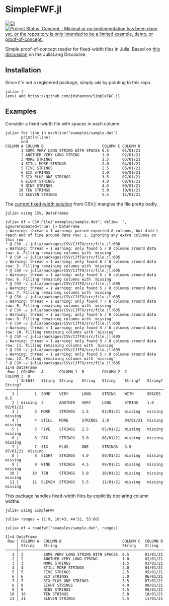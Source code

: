 # SimpleFWF.jl

[![CI](https://github.com/jbshannon/SimpleFWF.jl/workflows/CI/badge.svg)](https://github.com/jbshannon/SimpleFWF.jl/actions?query=workflow%3ACI)
[![Project Status: Concept – Minimal or no implementation has been done yet, or the repository is only intended to be a limited example, demo, or proof-of-concept.](https://www.repostatus.org/badges/latest/concept.svg)](https://www.repostatus.org/#concept)

Simple proof-of-concept reader for fixed-width files in Julia. Based on [this discussion](https://discourse.julialang.org/t/reading-fixed-width-files-a-preliminary-solution/60525) on the JuliaLang Discourse.

## Installation

Since it's not a registered package, simply `add` by pointing to this repo.

```julia-repl
julia> ]
(env) add https://github.com/jbshannon/SimpleFWF.jl 
```

## Examples

Consider a fixed-width file with spaces in each column.

```julia-repl
julia> for line in eachline("examples/sample.dat")
       println(line)
       end
COLUMN A COLUMN B                          COLUMN C COLUMN D
       1 SOME VERY LONG STRING WITH SPACES 0.5      01/01/21
       2 ANOTHER VERY LONG STRING          1.0      02/01/21
       3 MORE STRINGS                      1.5      03/01/21
       4 STILL MORE STRINGS                2.0      04/01/21
       5 FIVE STRINGS                      2.5      05/01/21
       6 SIX STRINGS                       3.0      06/01/21
       7 SIX PLUS ONE STRINGS              3.5      07/01/21
       8 EIGHT STRINGS                     4.0      08/01/21
       9 NINE STRINGS                      4.5      09/01/21
      10 TEN STRINGS                       5.0      10/01/21
      11 ELEVEN STRINGS                    5.5      11/01/21
```

The [current fixed-width solution](https://csv.juliadata.org/stable/#Fixed-Width-Files) from CSV.jl mangles the file pretty badly.

```julia-repl
julia> using CSV, DataFrames

julia> df = CSV.File("examples/sample.dat"; delim=' ', ignorerepeated=true) |> DataFrame
┌ Warning: thread = 1 warning: parsed expected 8 columns, but didn't reach end of line around data row: 2. Ignoring any extra columns on this row
└ @ CSV ~/.julia/packages/CSV/CJfFO/src/file.jl:606
┌ Warning: thread = 1 warning: only found 5 / 8 columns around data row: 4. Filling remaining columns with `missing`
└ @ CSV ~/.julia/packages/CSV/CJfFO/src/file.jl:605
┌ Warning: thread = 1 warning: only found 6 / 8 columns around data row: 5. Filling remaining columns with `missing`
└ @ CSV ~/.julia/packages/CSV/CJfFO/src/file.jl:605
┌ Warning: thread = 1 warning: only found 5 / 8 columns around data row: 6. Filling remaining columns with `missing`
└ @ CSV ~/.julia/packages/CSV/CJfFO/src/file.jl:605
┌ Warning: thread = 1 warning: only found 5 / 8 columns around data row: 7. Filling remaining columns with `missing`
└ @ CSV ~/.julia/packages/CSV/CJfFO/src/file.jl:605
┌ Warning: thread = 1 warning: only found 7 / 8 columns around data row: 8. Filling remaining columns with `missing`
└ @ CSV ~/.julia/packages/CSV/CJfFO/src/file.jl:605
┌ Warning: thread = 1 warning: only found 5 / 8 columns around data row: 9. Filling remaining columns with `missing`
└ @ CSV ~/.julia/packages/CSV/CJfFO/src/file.jl:605
┌ Warning: thread = 1 warning: only found 5 / 8 columns around data row: 10. Filling remaining columns with `missing`
└ @ CSV ~/.julia/packages/CSV/CJfFO/src/file.jl:605
┌ Warning: thread = 1 warning: only found 5 / 8 columns around data row: 11. Filling remaining columns with `missing`
└ @ CSV ~/.julia/packages/CSV/CJfFO/src/file.jl:605
┌ Warning: thread = 1 warning: only found 5 / 8 columns around data row: 12. Filling remaining columns with `missing`
└ @ CSV ~/.julia/packages/CSV/CJfFO/src/file.jl:605
11×8 DataFrame
 Row │ COLUMN   A       COLUMN_1  B        COLUMN_2  C         COLUMN_3  D        
     │ Int64?   String  String    String   String    String?   String?   String?  
─────┼────────────────────────────────────────────────────────────────────────────
   1 │       1  SOME    VERY      LONG     STRING    WITH      SPACES    0.5
   2 │ missing  2       ANOTHER   VERY     LONG      STRING    1.0       02/01/21
   3 │       3  MORE    STRINGS   1.5      03/01/21  missing   missing   missing  
   4 │       4  STILL   MORE      STRINGS  2.0       04/01/21  missing   missing  
   5 │       5  FIVE    STRINGS   2.5      05/01/21  missing   missing   missing  
   6 │       6  SIX     STRINGS   3.0      06/01/21  missing   missing   missing  
   7 │       7  SIX     PLUS      ONE      STRINGS   3.5       07/01/21  missing  
   8 │       8  EIGHT   STRINGS   4.0      08/01/21  missing   missing   missing  
   9 │       9  NINE    STRINGS   4.5      09/01/21  missing   missing   missing  
  10 │      10  TEN     STRINGS   5.0      10/01/21  missing   missing   missing  
  11 │      11  ELEVEN  STRINGS   5.5      11/01/21  missing   missing   missing  
```

This package handles fixed-width files by explicitly declaring column widths.

```julia-repl
julia> using SimpleFWF

julia> ranges = (1:9, 10:43, 44:52, 53:60)

julia> df = readfwf("examples/sample.dat", ranges)

11×4 DataFrame
 Row │ COLUMN A  COLUMN B                           COLUMN C  COLUMN D
     │ String    String                             String    String
─────┼─────────────────────────────────────────────────────────────────
   1 │ 1         SOME VERY LONG STRING WITH SPACES  0.5       01/01/21
   2 │ 2         ANOTHER VERY LONG STRING           1.0       02/01/21
   3 │ 3         MORE STRINGS                       1.5       03/01/21
   4 │ 4         STILL MORE STRINGS                 2.0       04/01/21
   5 │ 5         FIVE STRINGS                       2.5       05/01/21
   6 │ 6         SIX STRINGS                        3.0       06/01/21
   7 │ 7         SIX PLUS ONE STRINGS               3.5       07/01/21
   8 │ 8         EIGHT STRINGS                      4.0       08/01/21
   9 │ 9         NINE STRINGS                       4.5       09/01/21
  10 │ 10        TEN STRINGS                        5.0       10/01/21
  11 │ 11        ELEVEN STRINGS                     5.5       11/01/21
```
